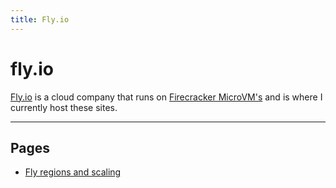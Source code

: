 ```yaml
---
title: Fly.io
---
```


# fly.io

[Fly.io](https://fly.io/?ref_from_documentation.breadnet.co.uk) is a cloud company that runs on [Firecracker MicroVM's](https://firecracker-microvm.github.io/)
and is where I currently host these sites.

---

## Pages

* [Fly regions and scaling](fly-regions.md)
